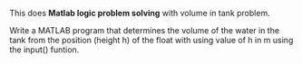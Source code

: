 This does **Matlab logic problem solving** with volume in tank problem. 

Write a MATLAB program that determines the volume of the water in the tank from the position (height h) of the float with using value of h in m using the input() funtion.
